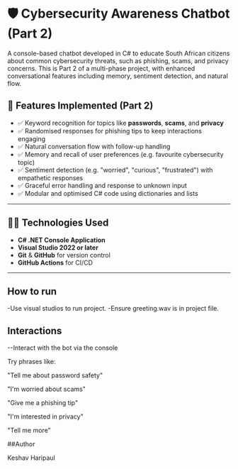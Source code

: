 # 🛡️ Cybersecurity Awareness Chatbot (Part 2)
A console-based chatbot developed in C# to educate South African citizens about common cybersecurity threats, such as phishing, scams, and privacy concerns. This is Part 2 of a multi-phase project, with enhanced conversational features including memory, sentiment detection, and natural flow.

## 🚀 Features Implemented (Part 2)

- ✅ Keyword recognition for topics like **passwords**, **scams**, and **privacy**
- ✅ Randomised responses for phishing tips to keep interactions engaging
- ✅ Natural conversation flow with follow-up handling
- ✅ Memory and recall of user preferences (e.g. favourite cybersecurity topic)
- ✅ Sentiment detection (e.g. "worried", "curious", "frustrated") with empathetic responses
- ✅ Graceful error handling and response to unknown input
- ✅ Modular and optimised C# code using dictionaries and lists

---

## 🧑‍💻 Technologies Used

- **C# .NET Console Application**
- **Visual Studio 2022 or later**
- **Git** & **GitHub** for version control
- **GitHub Actions** for CI/CD

---

## How to run

-Use visual studios to run project. 
-Ensure greeting.wav is in project file. 


## Interactions
--Interact with the bot via the console

Try phrases like:

"Tell me about password safety"

"I'm worried about scams"

"Give me a phishing tip"

"I'm interested in privacy"

"Tell me more"


##Author

Keshav Haripaul
